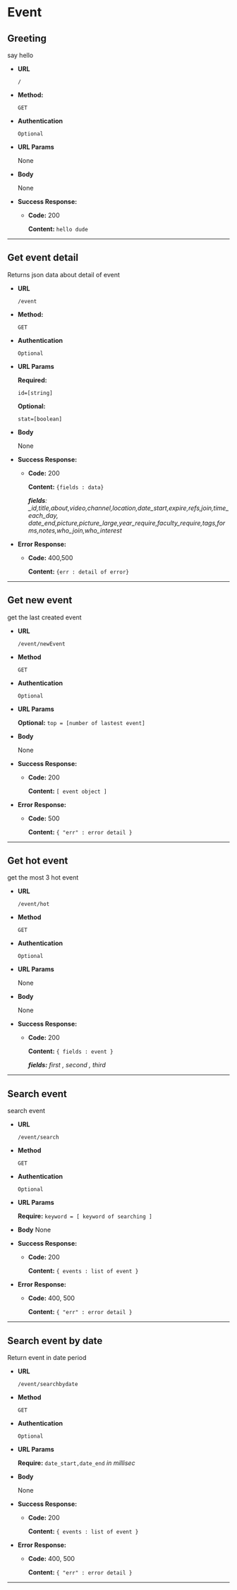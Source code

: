 # **Event**

## Greeting

say hello

* **URL**

  `/`

* **Method:**

  `GET`

* **Authentication**

    `Optional`

*  **URL Params**

    None

* **Body**

  None

* **Success Response:**

  * **Code:** 200

    **Content:** `hello dude`

---
## Get event detail

 Returns json data about detail of event

* **URL**

  `/event`

* **Method:**

  `GET`

* **Authentication**

    `Optional`

*  **URL Params**

   **Required:**

    `id=[string]`

    **Optional:**

    `stat=[boolean]`

* **Body**

  None

* **Success Response:**

  * **Code:** 200

    **Content:** `{fields : data}`

    *__fields__: _id,title,about,video,channel,location,date_start,expire,refs,join,time_each_day,
		date_end,picture,picture_large,year_require,faculty_require,tags,forms,notes,who_join,who_interest*

* **Error Response:**

  * **Code:** 400,500

    **Content:** `{err : detail of error}`
---

## Get new event

get the last created event

* **URL**

  `/event/newEvent`

* **Method**

  `GET`

* **Authentication**

    `Optional`

*  **URL Params**

    **Optional:** `top = [number of lastest event]`

* **Body**

    None

* **Success Response:**

  * **Code:** 200

    **Content:** `[ event object ]`


* **Error Response:**

  * **Code:** 500

    **Content:** `{ "err" : error detail }`
---


## Get hot event

get the most 3 hot event

* **URL**

  `/event/hot`

* **Method**

  `GET`

* **Authentication**

    `Optional`

*  **URL Params**

    None

* **Body**

    None

* **Success Response:**

  * **Code:** 200

    **Content:** `{ fields : event }`

    *__fields:__ first , second , third*
---


## Search event

search event

* **URL**

  `/event/search`

* **Method**

  `GET`

* **Authentication**

    `Optional`

*  **URL Params**

    **Require:** `keyword = [ keyword of searching ]`

* **Body**
    None

* **Success Response:**

  * **Code:** 200

    **Content:** `{ events : list of event }`


* **Error Response:**

  * **Code:** 400, 500

    **Content:** `{ "err" : error detail }`
---


## Search event by date

Return event in date period

* **URL**

  `/event/searchbydate`

* **Method**

  `GET`

* **Authentication**

    `Optional`

*  **URL Params**

    **Require:** `date_start,date_end`  *in millisec*

* **Body**

    None

* **Success Response:**

  * **Code:** 200

    **Content:** `{ events : list of event }`


* **Error Response:**

  * **Code:** 400, 500

    **Content:** `{ "err" : error detail }`
---
